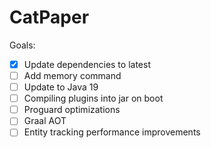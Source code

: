 # CatPaper

Goals:

- [x] Update dependencies to latest
- [ ] Add memory command
- [ ] Update to Java 19
- [ ] Compiling plugins into jar on boot
- [ ] Proguard optimizations
- [ ] Graal AOT
- [ ] Entity tracking performance improvements
